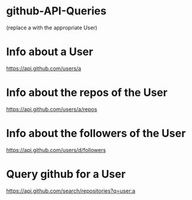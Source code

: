 # github-API-Queries

(replace a with the appropriate User)
 
# Info about a User

https://api.github.com/users/a

# Info about the repos of the User

https://api.github.com/users/a/repos

# Info about the followers of the User

https://api.github.com/users/d/followers

# Query github for a User

https://api.github.com/search/repositories?q=user:a 


